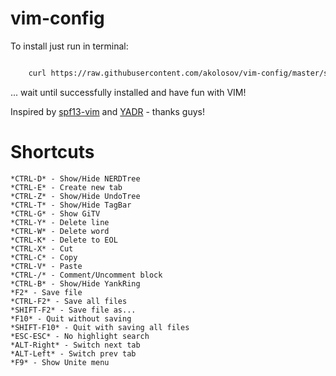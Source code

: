 vim-config
==========

To install just run in terminal:

```bash

    curl https://raw.githubusercontent.com/akolosov/vim-config/master/scripts/bootstrap.sh -L -o - | sh
```

... wait until successfully installed and have fun with VIM!

Inspired by [spf13-vim](http://vim.spf13.com/) and [YADR](http://skwp.github.io/dotfiles/) - thanks guys!


Shortcuts
=========

    *CTRL-D* - Show/Hide NERDTree
    *CTRL-E* - Create new tab
    *CTRL-Z* - Show/Hide UndoTree
    *CTRL-T* - Show/Hide TagBar
    *CTRL-G* - Show GiTV
    *CTRL-Y* - Delete line
    *CTRL-W* - Delete word
    *CTRL-K* - Delete to EOL
    *CTRL-X* - Cut
    *CTRL-C* - Copy
    *CTRL-V* - Paste
    *CTRL-/* - Comment/Uncomment block
    *CTRL-B* - Show/Hide YankRing
    *F2* - Save file
    *CTRL-F2* - Save all files
    *SHIFT-F2* - Save file as...
    *F10* - Quit without saving
    *SHIFT-F10* - Quit with saving all files
    *ESC-ESC* - No highlight search
    *ALT-Right* - Switch next tab
    *ALT-Left* - Switch prev tab
    *F9* - Show Unite menu


